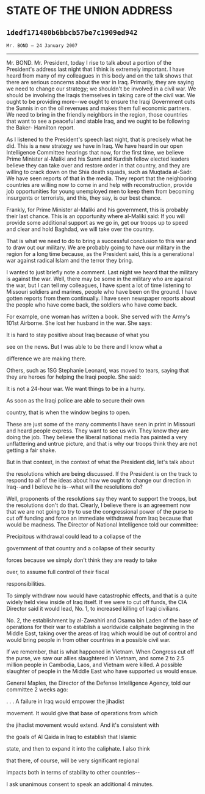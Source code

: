 # STATE OF THE UNION ADDRESS
## `1dedf171480b6bbcb57be7c1909ed942`
`Mr. BOND — 24 January 2007`

---


Mr. BOND. Mr. President, today I rise to talk about a portion of the 
President's address last night that I think is extremely important. I 
have heard from many of my colleagues in this body and on the talk 
shows that there are serious concerns about the war in Iraq. Primarily, 
they are saying we need to change our strategy; we shouldn't be 
involved in a civil war. We should be involving the Iraqis themselves 
in taking care of the civil war. We ought to be providing more--we 
ought to ensure the Iraqi Government cuts the Sunnis in on the oil 
revenues and makes them full economic partners. We need to bring in the 
friendly neighbors in the region, those countries that want to see a 
peaceful and stable Iraq, and we ought to be following the Baker-
Hamilton report.

As I listened to the President's speech last night, that is precisely 
what he did. This is a new strategy we have in Iraq. We have heard in 
our open Intelligence Committee hearings that now, for the first time, 
we believe Prime Minister al-Maliki and his Sunni and Kurdish fellow 
elected leaders believe they can take over and restore order in that 
country, and they are willing to crack down on the Shia death squads, 
such as Muqtada al-Sadr. We have seen reports of that in the media. 
They report that the neighboring countries are willing now to come in 
and help with reconstruction, provide job opportunities for young 
unemployed men to keep them from becoming insurgents or terrorists, and 
this, they say, is our best chance.

Frankly, for Prime Minister al-Maliki and his government, this is 
probably their last chance. This is an opportunity where al-Maliki 
said: If you will provide some additional support as we go in, get our 
troops up to speed and clear and hold Baghdad, we will take over the 
country.

That is what we need to do to bring a successful conclusion to this 
war and to draw out our military. We are probably going to have our 
military in the region for a long time because, as the President said, 
this is a generational war against radical Islam and the terror they 
bring.

I wanted to just briefly note a comment. Last night we heard that the 
military is against the war. Well, there may be some in the military 
who are against the war, but I can tell my colleagues, I have spent a 
lot of time listening to Missouri soldiers and marines, people who have 
been on the ground. I have gotten reports from them continually. I have 
seen newspaper reports about the people who have come back, the 
soldiers who have come back.

For example, one woman has written a book. She served with the Army's 
101st Airborne. She lost her husband in the war. She says:




 It is hard to stay positive about Iraq because of what you 


 see on the news. But I was able to be there and I know what a 


 difference we are making there.


Others, such as 1SG Stephanie Leonard, was moved to tears, saying 
that they are heroes for helping the Iraqi people. She said:




 It is not a 24-hour war. We want things to be in a hurry. 


 As soon as the Iraqi police are able to secure their own 


 country, that is when the window begins to open.


These are just some of the many comments I have seen in print in 
Missouri and heard people express. They want to see us win. They know 
they are doing the job. They believe the liberal national media has 
painted a very unflattering and untrue picture, and that is why our 
troops think they are not getting a fair shake.

But in that context, in the context of what the President did, let's 
talk about


the resolutions which are being discussed. If the President is on the 
track to respond to all of the ideas about how we ought to change our 
direction in Iraq--and I believe he is--what will the resolutions do?

Well, proponents of the resolutions say they want to support the 
troops, but the resolutions don't do that. Clearly, I believe there is 
an agreement now that we are not going to try to use the congressional 
power of the purse to cut off funding and force an immediate withdrawal 
from Iraq because that would be madness. The Director of National 
Intelligence told our committee:




 Precipitous withdrawal could lead to a collapse of the 


 government of that country and a collapse of their security 


 forces because we simply don't think they are ready to take 


 over, to assume full control of their fiscal 


 responsibilities.


To simply withdraw now would have catastrophic effects, and that is a 
quite widely held view inside of Iraq itself. If we were to cut off 
funds, the CIA Director said it would lead, No. 1, to increased killing 
of Iraqi civilians.

No. 2, the establishment by al-Zawahiri and Osama bin Laden of the 
base of operations for their war to establish a worldwide caliphate 
beginning in the Middle East, taking over the areas of Iraq which would 
be out of control and would bring people in from other countries in a 
possible civil war.

If we remember, that is what happened in Vietnam. When Congress cut 
off the purse, we saw our allies slaughtered in Vietnam, and some 2 to 
2.5 million people in Cambodia, Laos, and Vietnam were killed. A 
possible slaughter of people in the Middle East who have supported us 
would ensue.

General Maples, the Director of the Defense Intelligence Agency, told 
our committee 2 weeks ago:





. . . A failure in Iraq would empower the jihadist 


 movement. It would give that base of operations from which 


 the jihadist movement would extend. And it's consistent with 


 the goals of Al Qaida in Iraq to establish that Islamic 


 state, and then to expand it into the caliphate. I also think 


 that there, of course, will be very significant regional 


 impacts both in terms of stability to other countries--


I ask unanimous consent to speak an additional 4 minutes.